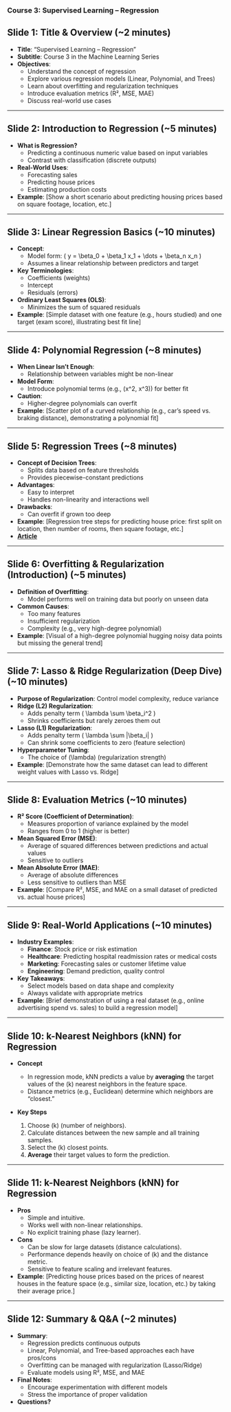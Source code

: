 ### **Course 3: Supervised Learning – Regression**
## Slide 1: Title & Overview (~2 minutes)
- **Title**: “Supervised Learning – Regression”
- **Subtitle**: Course 3 in the Machine Learning Series
- **Objectives**:
  - Understand the concept of regression
  - Explore various regression models (Linear, Polynomial, and Trees)
  - Learn about overfitting and regularization techniques
  - Introduce evaluation metrics (R², MSE, MAE)
  - Discuss real-world use cases

---

## Slide 2: Introduction to Regression (~5 minutes)
- **What is Regression?**
  - Predicting a continuous numeric value based on input variables
  - Contrast with classification (discrete outputs)
- **Real-World Uses**:
  - Forecasting sales
  - Predicting house prices
  - Estimating production costs
- **Example**: [Show a short scenario about predicting housing prices based on square footage, location, etc.]

---

## Slide 3: Linear Regression Basics (~10 minutes)
- **Concept**:
  - Model form: \( y = \beta_0 + \beta_1 x_1 + \dots + \beta_n x_n \)
  - Assumes a linear relationship between predictors and target
- **Key Terminologies**:
  - Coefficients (weights)
  - Intercept
  - Residuals (errors)
- **Ordinary Least Squares (OLS)**:
  - Minimizes the sum of squared residuals
- **Example**: [Simple dataset with one feature (e.g., hours studied) and one target (exam score), illustrating best fit line]

---

## Slide 4: Polynomial Regression (~8 minutes)
- **When Linear Isn’t Enough**:
  - Relationship between variables might be non-linear
- **Model Form**:
  - Introduce polynomial terms (e.g., \(x^2, x^3\)) for better fit
- **Caution**:
  - Higher-degree polynomials can overfit
- **Example**: [Scatter plot of a curved relationship (e.g., car’s speed vs. braking distance), demonstrating a polynomial fit]

---

## Slide 5: Regression Trees (~8 minutes)
- **Concept of Decision Trees**:
  - Splits data based on feature thresholds
  - Provides piecewise-constant predictions
- **Advantages**:
  - Easy to interpret
  - Handles non-linearity and interactions well
- **Drawbacks**:
  - Can overfit if grown too deep
- **Example**: [Regression tree steps for predicting house price: first split on location, then number of rooms, then square footage, etc.]
- **[Article](https://towardsdatascience.com/decision-tree-regressor-explained-a-visual-guide-with-code-examples-fbd2836c3bef/)**

---

## Slide 6: Overfitting & Regularization (Introduction) (~5 minutes)
- **Definition of Overfitting**:
  - Model performs well on training data but poorly on unseen data
- **Common Causes**:
  - Too many features
  - Insufficient regularization
  - Complexity (e.g., very high-degree polynomial)
- **Example**: [Visual of a high-degree polynomial hugging noisy data points but missing the general trend]

---

## Slide 7: Lasso & Ridge Regularization (Deep Dive) (~10 minutes)
- **Purpose of Regularization**: Control model complexity, reduce variance
- **Ridge (L2) Regularization**:
  - Adds penalty term \( \lambda \sum \beta_i^2 \)
  - Shrinks coefficients but rarely zeroes them out
- **Lasso (L1) Regularization**:
  - Adds penalty term \( \lambda \sum |\beta_i| \)
  - Can shrink some coefficients to zero (feature selection)
- **Hyperparameter Tuning**:
  - The choice of \(\lambda\) (regularization strength)
- **Example**: [Demonstrate how the same dataset can lead to different weight values with Lasso vs. Ridge]

---

## Slide 8: Evaluation Metrics (~10 minutes)
- **R² Score (Coefficient of Determination)**:
  - Measures proportion of variance explained by the model
  - Ranges from 0 to 1 (higher is better)
- **Mean Squared Error (MSE)**:
  - Average of squared differences between predictions and actual values
  - Sensitive to outliers
- **Mean Absolute Error (MAE)**:
  - Average of absolute differences
  - Less sensitive to outliers than MSE
- **Example**: [Compare R², MSE, and MAE on a small dataset of predicted vs. actual house prices]

---

## Slide 9: Real-World Applications (~10 minutes)
- **Industry Examples**:
  - **Finance**: Stock price or risk estimation
  - **Healthcare**: Predicting hospital readmission rates or medical costs
  - **Marketing**: Forecasting sales or customer lifetime value
  - **Engineering**: Demand prediction, quality control
- **Key Takeaways**:
  - Select models based on data shape and complexity
  - Always validate with appropriate metrics
- **Example**: [Brief demonstration of using a real dataset (e.g., online advertising spend vs. sales) to build a regression model]

---

## Slide 10: k-Nearest Neighbors (kNN) for Regression
- **Concept**
  - In regression mode, kNN predicts a value by **averaging** the target values of the \(k\) nearest neighbors in the feature space.
  - Distance metrics (e.g., Euclidean) determine which neighbors are “closest.”

- **Key Steps**
  1. Choose \(k\) (number of neighbors).
  2. Calculate distances between the new sample and all training samples.
  3. Select the \(k\) closest points.
  4. **Average** their target values to form the prediction.

---

## Slide 11: k-Nearest Neighbors (kNN) for Regression
- **Pros**
  - Simple and intuitive.
  - Works well with non-linear relationships.
  - No explicit training phase (lazy learner).
- **Cons**
  - Can be slow for large datasets (distance calculations).
  - Performance depends heavily on choice of \(k\) and the distance metric.
  - Sensitive to feature scaling and irrelevant features.
- **Example**: [Predicting house prices based on the prices of nearest houses in the feature space (e.g., similar size, location, etc.) by taking their average price.]

---

## Slide 12: Summary & Q&A (~2 minutes)
- **Summary**:
  - Regression predicts continuous outputs
  - Linear, Polynomial, and Tree-based approaches each have pros/cons
  - Overfitting can be managed with regularization (Lasso/Ridge)
  - Evaluate models using R², MSE, and MAE
- **Final Notes**:
  - Encourage experimentation with different models
  - Stress the importance of proper validation
- **Questions?**
